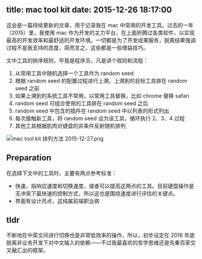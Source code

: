 title: mac tool kit
date: 2015-12-26 18:17:00
---

这会是一篇持续更新的文章，用于记录我在 mac 中常用的开发工具。过去的一年（2015）里，我使用 mac 作为开发的主力平台，在上面折腾过各类软件，以实现最高的开发效率和最舒适的开发环境。一切都是为了开发成果服务，脱离结果强调过程不是我支持的态度，简而言之，这些都是一些增益技巧。

文中工具的排序规则，毕竟是程序员，凡是讲个规则和流程：

1. 从常用工具中随机选择一个工具作为 random seed
2. 根据 random seed 的配置过程进行上溯，上溯到的目标工具排在 random seed 之前
3. 如果上溯到的系统工具不常用，以常用工具替换，比如 chrome 替换 safari
4. random seed 可组合使用的工具排在 random seed 之后
5. random seed 中包含的插件在 random seed 中以列表的形式列出
6. 每次接触新工具，将 random seed 设为该工具，循环执行 2、3、4 过程
7. 其他工具根据肌肉对键盘的非条件反射随机排列

![mac tool kit 排列方法 2015-12-27.png](/img/mac-tool-kit.png)

<!-- more -->

## Preparation

在选择下文中的工具时，主要有两点参考标准：

- 快速，指响应速度和切换速度，或者可以提高这两点的工具。目前键盘操作是无冲突下最快速的控制方式，所以这也是围绕速度进行评估的关键点。
- 界面有设计亮点，这纯属前端职业病

## tldr

不断地在中英文间进行切换也是非常低效率的操作，所以，初步设定在 2016 年底脱离非业务开发下对中文输入的依赖——不过我最喜欢的哲学思维还是先秦百家交叉融汇出的框架。